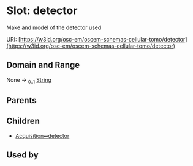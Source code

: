 
# Slot: detector

Make and model of the detector used

URI: [https://w3id.org/osc-em/oscem-schemas-cellular-tomo/detector](https://w3id.org/osc-em/oscem-schemas-cellular-tomo/detector)


## Domain and Range

None &#8594;  <sub>0..1</sub> [String](types/String.md)

## Parents


## Children

 *  [Acquisition➞detector](Acquisition_detector.md)

## Used by

